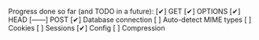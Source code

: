 Progress done so far (and TODO in a future):
[✔]   	GET
[✔]   	OPTIONS
[✔]   	HEAD
[——]   	POST
[✔]   	Database connection
[  ]		Auto-detect MIME types
[  ]		Cookies
[  ]		Sessions
[✔]		Config
[  ]		Compression
